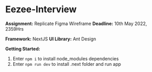 # Eezee-Interview

**Assignment:** Replicate Figma Wireframe
**Deadline:** 10th May 2022, 2359Hrs

**Framework:** NextJS
**UI Library:** Ant Design

**Getting Started:**
1. Enter ```npm i``` to install node_modules dependencies
2. Enter ```npm run dev``` to install .next folder and run app  

